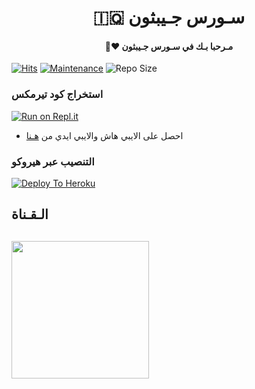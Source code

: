 <h1 align="center"><b>🇮🇶 سـورس جـيبثون  </b></h1>
<h4 align="center">🧸♥ مـرحبا بـك في سـورس جـيبثون</h4>

[![Hits](https://hits.seeyoufarm.com/api/count/incr/badge.svg?url=https%3A%2F%2Fgithub.com%2Fjepthoniq%2Fjepthon&count_bg=%2379C83D&title_bg=%23555555&icon=&icon_color=%23E7E7E7&title=hits&edge_flat=false)](https://github.com/JepThon-AR/JM-THON)
[![Maintenance](https://img.shields.io/badge/Maintained%3F-yes-green?&style=flat-square)](https://GitHub.com/jepthoniq/jepthon/graphs/commit-activity) 
![Repo Size](https://img.shields.io/github/repo-size/jepthoniq/jepthon?&style=flat-square&logo=github)


### استخراج كود تيرمكس  ##
[![Run on Repl.it](https://repl.it/badge/github/STARKGANG/friday)](https://replit.com/@jepthoniq/TermuxJepSession)
- احصل على الايبي هاش والايبي ايدي من  [هـنا](https://my.telegram.org/)    

### التنصيب عبر هيروكو ##
[![Deploy To Heroku](https://www.herokucdn.com/deploy/button.svg)](https://heroku.com/deploy?template=https://github.com/USERBOTJEPTHON/JEP-THON)

## الـقـناة ##
   <a href="https://t.me/JepThon"><img src="https://img.shields.io/badge/Source%20Dev%3F-here-inactive?&style=plastic?&logo=telegram" width=220px></a></p>
 - 
